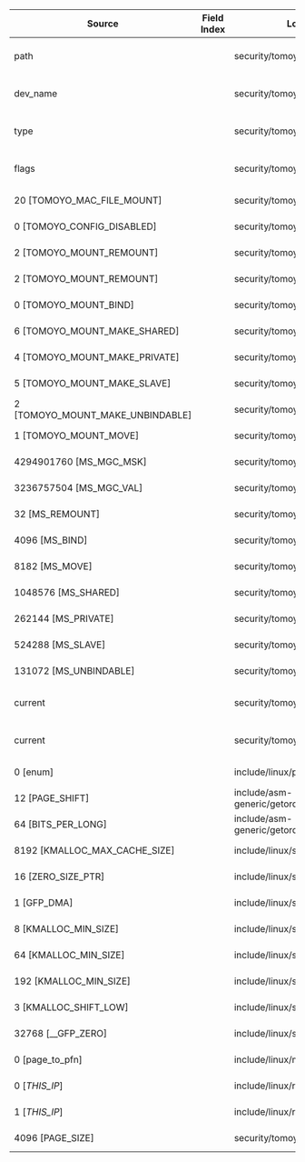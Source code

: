 | Source                           | Field Index | Location                          | Label at Source             |
|----------------------------------|-------------|-----------------------------------|-----------------------------|
| path                             |             | security/tomoyo/tomoyo.c:411      | object, dynamic, input      |
| dev_name                         |             | security/tomoyo/tomoyo.c:411      | object, dynamic, input      |
| type                             |             | security/tomoyo/tomoyo.c:411      | operation, dynamic, input   |
| flags                            |             | security/tomoyo/tomoyo.c:411      | operation, dynamic, input   |
| 20 [TOMOYO_MAC_FILE_MOUNT]       |             | security/tomoyo/mount.c:195       | all, static, mediator       |
| 0 [TOMOYO_CONFIG_DISABLED]       |             | security/tomoyo/mount.c:196       | all, static, mediator       |
| 2 [TOMOYO_MOUNT_REMOUNT]         |             | security/tomoyo/mount.c:201       | all, static, mediator       |
| 2 [TOMOYO_MOUNT_REMOUNT]         |             | security/tomoyo/mount.c:201       | all, static, mediator       |
| 0 [TOMOYO_MOUNT_BIND]            |             | security/tomoyo/mount.c:204       | all, static, mediator       |
| 6 [TOMOYO_MOUNT_MAKE_SHARED]     |             | security/tomoyo/mount.c:209       | all, static, mediator       |
| 4 [TOMOYO_MOUNT_MAKE_PRIVATE]    |             | security/tomoyo/mount.c:214       | all, static, mediator       |
| 5 [TOMOYO_MOUNT_MAKE_SLAVE]      |             | security/tomoyo/mount.c:219       | all, static, mediator       |
| 2 [TOMOYO_MOUNT_MAKE_UNBINDABLE] |             | security/tomoyo/mount.c:224       | all, static, mediator       |
| 1 [TOMOYO_MOUNT_MOVE]            |             | security/tomoyo/mount.c:227       | all, static, mediator       |
| 4294901760 [MS_MGC_MSK]          |             | security/tomoyo/mount.c:198       | all, static, external       |
| 3236757504 [MS_MGC_VAL]          |             | security/tomoyo/mount.c:198       | all, static, external       |
| 32 [MS_REMOUNT]                  |             | security/tomoyo/mount.c:200       | all, static, external       |
| 4096 [MS_BIND]                   |             | security/tomoyo/mount.c:203       | all, static, external       |
| 8182 [MS_MOVE]                   |             | security/tomoyo/mount.c:226       | all, static, external       |
| 1048576 [MS_SHARED]              |             | security/tomoyo/mount.c:210       | all, static, external       |
| 262144 [MS_PRIVATE]              |             | security/tomoyo/mount.c:211       | all, static, external       |
| 524288 [MS_SLAVE]                |             | security/tomoyo/mount.c:212       | all, static, external       |
| 131072 [MS_UNBINDABLE]           |             | security/tomoyo/mount.c:212       | all, static, external       |
| current                          |             | security/tomoyo/common.h:1139     | subject, dynamic, external  |
| current                          |             | security/tomoyo/common.h:1124     | subject, dynamic, external  |
| 0 [enum]                         |             | include/linux/pid.h:6             | all, static, external       |
| 12 [PAGE_SHIFT]                  |             | include/asm-generic/getorder.h:18 | all, static, external       |
| 64 [BITS_PER_LONG]               |             | include/asm-generic/getorder.h:19 | all, static, external       |
| 8192 [KMALLOC_MAX_CACHE_SIZE]    |             | include/linux/slab.h:415          | all, static, external       |
| 16 [ZERO_SIZE_PTR]               |             | include/linux/slab.h:422          | all, static, external       |
| 1 [GFP_DMA]                      |             | include/linux/slab.h:418          | all, static, external       |
| 8 [KMALLOC_MIN_SIZE]             |             | include/linux/slab.h:252          | all, static, external       |
| 64 [KMALLOC_MIN_SIZE]            |             | include/linux/slab.h:255          | all, static, external       |
| 192 [KMALLOC_MIN_SIZE]           |             | include/linux/slab.h:257          | all, static, external       |
| 3 [KMALLOC_SHIFT_LOW]            |             | include/linux/slab.h:253          | all, static, external       |
| 32768 [__GFP_ZERO]               |             | include/linux/slab.h:578          | all, static, external       |
| 0 [page_to_pfn]                  |             | include/linux/mm.h:951            | all, static, external       |
| 0 [_THIS_IP_]                    |             | include/linux/rcupdate.h:418      | all, static, external       |
| 1 [_THIS_IP_]                    |             | include/linux/rcupdate.h:423      | all, static, external       |
| 4096 [PAGE_SIZE]                 |             | security/tomoyo/common.h:1306     | all, static, external       |

